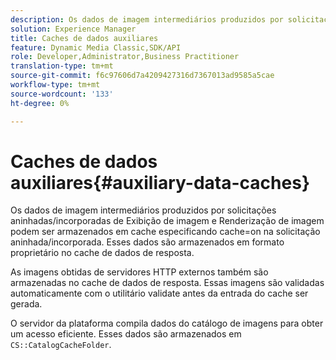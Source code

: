 ```yaml
---
description: Os dados de imagem intermediários produzidos por solicitações aninhadas/incorporadas de Exibição de imagem e Renderização de imagem podem ser armazenados em cache especificando cache=on na solicitação aninhada/incorporada. Esses dados são armazenados em formato proprietário no cache de dados de resposta.
solution: Experience Manager
title: Caches de dados auxiliares
feature: Dynamic Media Classic,SDK/API
role: Developer,Administrator,Business Practitioner
translation-type: tm+mt
source-git-commit: f6c97606d7a4209427316d7367013ad9585a5cae
workflow-type: tm+mt
source-wordcount: '133'
ht-degree: 0%

---
```



# Caches de dados auxiliares{#auxiliary-data-caches}

Os dados de imagem intermediários produzidos por solicitações aninhadas/incorporadas de Exibição de imagem e Renderização de imagem podem ser armazenados em cache especificando cache=on na solicitação aninhada/incorporada. Esses dados são armazenados em formato proprietário no cache de dados de resposta.

As imagens obtidas de servidores HTTP externos também são armazenadas no cache de dados de resposta. Essas imagens são validadas automaticamente com o utilitário validate antes da entrada do cache ser gerada.

O servidor da plataforma compila dados do catálogo de imagens para obter um acesso eficiente. Esses dados são armazenados em `CS::CatalogCacheFolder`.
